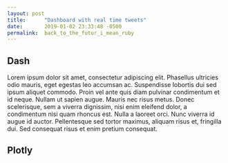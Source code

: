 ```yaml
---
layout: post
title:      "Dashboard with real time tweets"
date:       2019-01-02 23:33:48 -0500
permalink:  back_to_the_futur_i_mean_ruby
---
```



## Dash
Lorem ipsum dolor sit amet, consectetur adipiscing elit. Phasellus ultricies odio mauris, eget egestas leo accumsan ac. Suspendisse lobortis dui sed ipsum aliquet commodo. Proin vel ante quis diam pulvinar condimentum et id neque. Nullam ut sapien augue. Mauris nec risus metus. Donec scelerisque, sem a viverra dignissim, nisi enim eleifend dolor, a condimentum nisi quam rhoncus est. Nulla a laoreet orci. Nunc viverra id augue id auctor. Pellentesque sed tortor maximus, aliquam risus et, fringilla dui. Sed consequat risus et enim pretium consequat.
## Plotly




